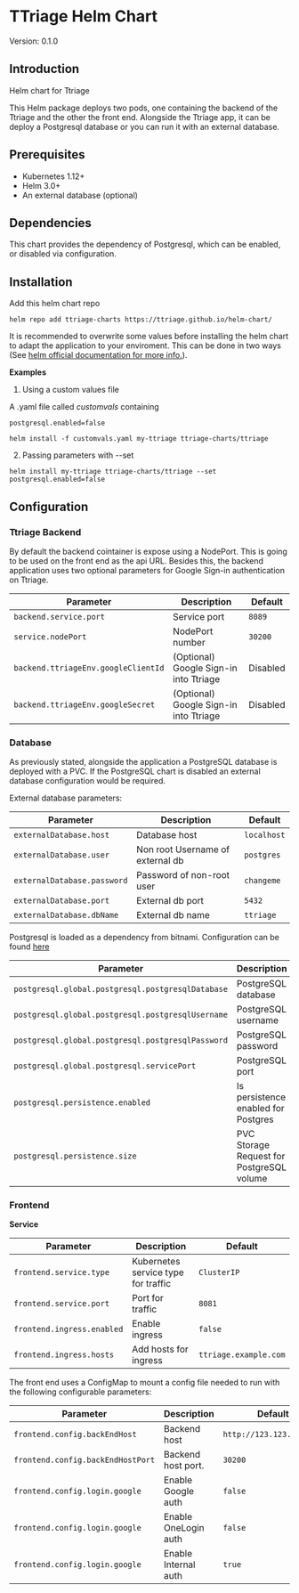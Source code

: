 # TTriage Helm Chart

Version: 0.1.0

## Introduction

Helm chart for Ttriage [](https://www.ttriage.com/ttriage/index.html) 

This Helm package deploys two pods, one containing the backend of the Ttriage and the other the front end. Alongside the Ttriage app, it can be deploy a Postgresql database or you can run it with an external database.



##  Prerequisites

- Kubernetes 1.12+
- Helm 3.0+
- An external database (optional)


## Dependencies

This chart provides the dependency of Postgresql, which can be enabled, or disabled via configuration.


## Installation

Add this helm chart repo


```
helm repo add ttriage-charts https://ttriage.github.io/helm-chart/

```

It is recommended to overwrite some values before installing the helm chart to adapt the application to your enviroment. This can be done in two ways (See [helm official documentation for more info.](https://helm.sh/docs/chart_template_guide/values_files/)).

**Examples**

1. Using a custom values file

A .yaml file called *customvals* containing

```
postgresql.enabled=false
```

`helm install -f customvals.yaml my-ttriage ttriage-charts/ttriage `

2. Passing parameters with --set

`helm install my-ttriage ttriage-charts/ttriage --set postgresql.enabled=false`


## Configuration


### Ttriage Backend

By default the backend cointainer is expose using a NodePort. This is going to be used on the front end as the api URL. 
Besides this, the backend application uses two optional parameters for Google Sign-in authentication on Ttriage.

| Parameter | Description | Default |
| -------- | -------- | -------- |
| `backend.service.port`     | Service port    | `8089`    |
| `service.nodePort`     | NodePort number   | `30200`    |
| `backend.ttriageEnv.googleClientId`     | (Optional) Google Sign-in into Ttriage    | Disabled     |
| `backend.ttriageEnv.googleSecret`     | (Optional) Google Sign-in into Ttriage    | Disabled   |


### Database

As previously stated, alongside the application a PostgreSQL database is deployed with a PVC. If the PostgreSQL chart is disabled an external database configuration would be required.

External database parameters:

| Parameter | Description | Default |
| -------- | -------- | -------- |
| `externalDatabase.host`     | Database host    | `localhost`    |
| `externalDatabase.user`     | Non root Username of external db     | `postgres`   |
| `externalDatabase.password`     | Password of non-root user     | `changeme`   |
| `externalDatabase.port`     | External db port     | `5432`   |
| `externalDatabase.dbName`     | External db name    | `ttriage`   |


Postgresql is loaded as a dependency from bitnami. Configuration can be found [here](https://github.com/bitnami/charts/tree/master/bitnami/postgresql)

| Parameter | Description | Default |
| -------- | -------- | -------- |
| `postgresql.global.postgresql.postgresqlDatabase` | PostgreSQL database   | `ttriage`   |
| `postgresql.global.postgresql.postgresqlUsername` | PostgreSQL username   | `ttriage`   |
| `postgresql.global.postgresql.postgresqlPassword` | PostgreSQL password   | `ttriage`   |
| `postgresql.global.postgresql.servicePort` | PostgreSQL port  | `5432`   |
| `postgresql.persistence.enabled` | Is persistence enabled for Postgres  | `true`   |
| `postgresql.persistence.size` | PVC Storage Request for PostgreSQL volume | `8Gi`   |


### Frontend

**Service**

| Parameter | Description | Default |
| -------- | -------- | -------- |
| `frontend.service.type` | Kubernetes service type for traffic | `ClusterIP`   |
| `frontend.service.port` | Port for traffic | `8081`   |
| `frontend.ingress.enabled` | Enable ingress | `false`   |
| `frontend.ingress.hosts` | Add hosts for ingress| `ttriage.example.com`   |


The front end uses a ConfigMap to mount a config file needed to run with the following configurable parameters:


| Parameter | Description | Default |
| -------- | -------- | -------- |
| `frontend.config.backEndHost` | Backend host | `http://123.123.123.123`   |
| `frontend.config.backEndHostPort` | Backend host port. | `30200`   |
| `frontend.config.login.google` | Enable Google auth   | `false`   |
| `frontend.config.login.google` | Enable OneLogin auth   | `false`   |
| `frontend.config.login.google` | Enable Internal auth   | `true`   |



